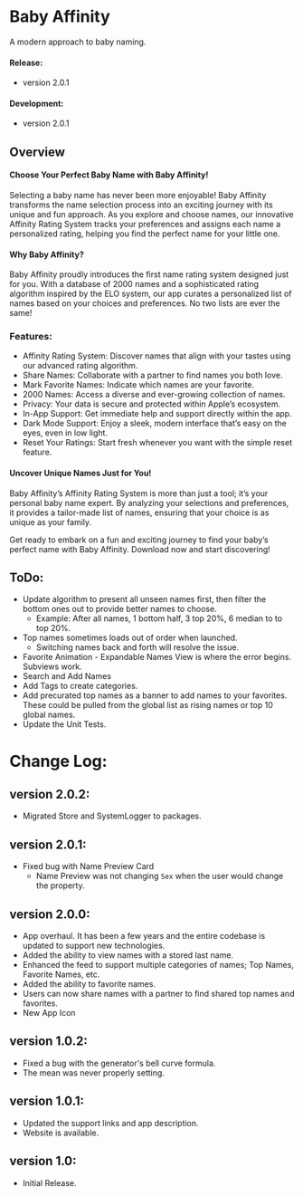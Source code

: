 # Baby Affinity
A modern approach to baby naming.

#### Release:
- version 2.0.1

#### Development:
- version 2.0.1


## Overview

#### Choose Your Perfect Baby Name with Baby Affinity!

Selecting a baby name has never been more enjoyable! Baby Affinity transforms the name selection process into an exciting journey with its unique and fun approach. As you explore and choose names, our innovative Affinity Rating System tracks your preferences and assigns each name a personalized rating, helping you find the perfect name for your little one.

#### Why Baby Affinity?

Baby Affinity proudly introduces the first name rating system designed just for you. With a database of 2000 names and a sophisticated rating algorithm inspired by the ELO system, our app curates a personalized list of names based on your choices and preferences. No two lists are ever the same!

### Features:

- Affinity Rating System: Discover names that align with your tastes using our advanced rating algorithm.
- Share Names: Collaborate with a partner to find names you both love.
- Mark Favorite Names: Indicate which names are your favorite.
- 2000 Names: Access a diverse and ever-growing collection of names.
- Privacy: Your data is secure and protected within Apple’s ecosystem.
- In-App Support: Get immediate help and support directly within the app.
- Dark Mode Support: Enjoy a sleek, modern interface that’s easy on the eyes, even in low light.
- Reset Your Ratings: Start fresh whenever you want with the simple reset feature.

#### Uncover Unique Names Just for You!

Baby Affinity’s Affinity Rating System is more than just a tool; it’s your personal baby name expert. By analyzing your selections and preferences, it provides a tailor-made list of names, ensuring that your choice is as unique as your family.

Get ready to embark on a fun and exciting journey to find your baby’s perfect name with Baby Affinity. Download now and start discovering!


## ToDo:
- Update algorithm to present all unseen names first, then filter the bottom ones out to provide better names to choose.
    - Example: After all names, 1 bottom half, 3 top 20%, 6 median to to top 20%.
- Top names sometimes loads out of order when launched.
    - Switching names back and forth will resolve the issue.
- Favorite Animation - Expandable Names View is where the error begins. Subviews work.
- Search and Add Names
- Add Tags to create categories.
- Add precurated top names as a banner to add names to your favorites. These could be pulled from the global list as rising names or top 10 global names.
- Update the Unit Tests.


# Change Log:
## version 2.0.2:
- Migrated Store and SystemLogger to packages.

## version 2.0.1:
- Fixed bug with Name Preview Card
    - Name Preview was not changing `Sex` when the user would change the property.

## version 2.0.0:
- App overhaul. It has been a few years and the entire codebase is updated to support new technologies.
- Added the ability to view names with a stored last name.
- Enhanced the feed to support multiple categories of names; Top Names, Favorite Names, etc.
- Added the ability to favorite names.
- Users can now share names with a partner to find shared top names and favorites.
- New App Icon

## version 1.0.2:
- Fixed a bug with the generator's bell curve formula.
- The mean was never properly setting.

## version 1.0.1:
- Updated the support links and app description.
- Website is available.

## version 1.0:
- Initial Release.
